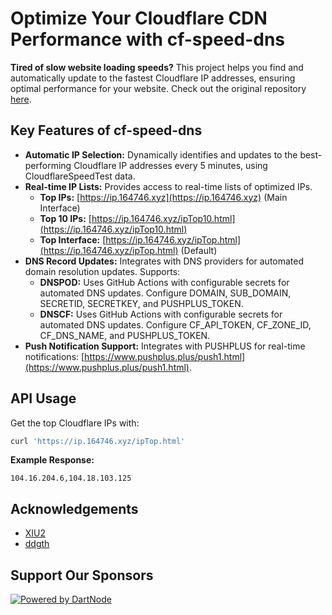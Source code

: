 # Optimize Your Cloudflare CDN Performance with cf-speed-dns

**Tired of slow website loading speeds?**  This project helps you find and automatically update to the fastest Cloudflare IP addresses, ensuring optimal performance for your website. Check out the original repository [here](https://github.com/ZhiXuanWang/cf-speed-dns).

## Key Features of cf-speed-dns

*   **Automatic IP Selection:**  Dynamically identifies and updates to the best-performing Cloudflare IP addresses every 5 minutes, using CloudflareSpeedTest data.
*   **Real-time IP Lists:** Provides access to real-time lists of optimized IPs.
    *   **Top IPs:**  [https://ip.164746.xyz](https://ip.164746.xyz) (Main Interface)
    *   **Top 10 IPs:** [https://ip.164746.xyz/ipTop10.html](https://ip.164746.xyz/ipTop10.html)
    *   **Top Interface:** [https://ip.164746.xyz/ipTop.html](https://ip.164746.xyz/ipTop.html) (Default)
*   **DNS Record Updates:**  Integrates with DNS providers for automated domain resolution updates.  Supports:
    *   **DNSPOD:**  Uses GitHub Actions with configurable secrets for automated DNS updates. Configure DOMAIN, SUB\_DOMAIN, SECRETID, SECRETKEY, and PUSHPLUS\_TOKEN.
    *   **DNSCF:** Uses GitHub Actions with configurable secrets for automated DNS updates. Configure CF\_API\_TOKEN, CF\_ZONE\_ID, CF\_DNS\_NAME, and PUSHPLUS\_TOKEN.
*   **Push Notification Support:** Integrates with PUSHPLUS for real-time notifications: [https://www.pushplus.plus/push1.html](https://www.pushplus.plus/push1.html).

## API Usage

Get the top Cloudflare IPs with:

```bash
curl 'https://ip.164746.xyz/ipTop.html'
```

**Example Response:**

```
104.16.204.6,104.18.103.125
```

## Acknowledgements

*   [XIU2](https://github.com/XIU2/CloudflareSpeedTest)
*   [ddgth](https://github.com/ddgth/cf2dns)

## Support Our Sponsors

[![Powered by DartNode](https://dartnode.com/branding/DN-Open-Source-sm.png)](https://dartnode.com "Powered by DartNode - Free VPS for Open Source")